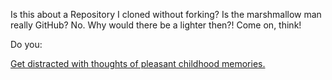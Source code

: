 Is this about a Repository I cloned without forking? Is the marshmallow man
really GitHub? No. Why would there be a lighter then?! Come on, think!

Do you:

[Get distracted with thoughts of pleasant childhood memories.](../../ghostbusters/ghostbusters.md)
